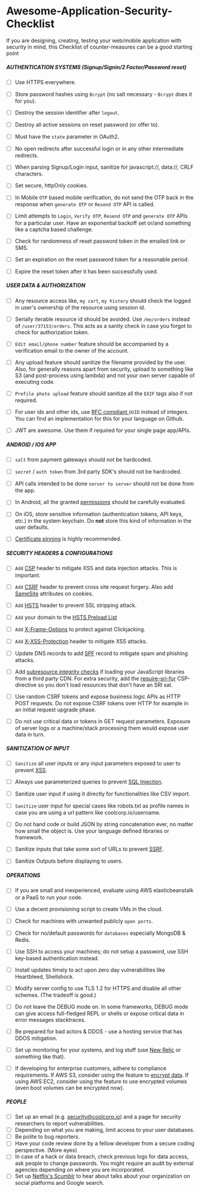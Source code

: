 # Awesome-Application-Security-Checklist
  If you are designing, creating, testing  your web/mobile application with security in mind, this Checklist of counter-measures can be a good starting point 




##### AUTHENTICATION SYSTEMS (Signup/Signin/2 Factor/Password reset) 
- [ ] Use HTTPS everywhere.
- [ ] Store password hashes using `Bcrypt` (no salt necessary - `Bcrypt` does it for you).
- [ ] Destroy the session identifier after `logout`.  
- [ ] Destroy all active sessions on reset password (or offer to).  
- [ ] Must have the `state` parameter in OAuth2.
- [ ] No open redirects after successful login or in any other intermediate redirects.
- [ ] When parsing Signup/Login input, sanitize for javascript://, data://, CRLF characters. 
- [ ] Set secure, httpOnly cookies.
- [ ] In Mobile `OTP` based mobile verification, do not send the OTP back in the response when `generate OTP` or `Resend OTP`  API is called.
- [ ] Limit attempts to `Login`, `Verify OTP`, `Resend OTP` and `generate OTP` APIs for a particular user. Have an exponential backoff set or/and something like a captcha based challenge.
- [ ] Check for randomness of reset password token in the emailed link or SMS.
- [ ] Set an expiration on the reset password token for a reasonable period.
- [ ] Expire the reset token after it has been successfully used.



##### USER DATA & AUTHORIZATION
- [ ] Any resource access like, `my cart`, `my history` should check the logged in user's ownership of the resource using session id.
- [ ] Serially iterable resource id should be avoided. Use `/me/orders` instead of `/user/37153/orders`. This acts as a sanity check in case you forgot to check for authorization token. 
- [ ] `Edit email/phone number` feature should be accompanied by a verification email to the owner of the account. 
- [ ] Any upload feature should sanitize the filename provided by the user. Also, for generally reasons apart from security, upload to something like S3 (and post-process using lambda) and not your own server capable of executing code.  
- [ ] `Profile photo upload` feature should sanitize all the `EXIF` tags also if not required.
- [ ] For user ids and other ids, use [RFC compliant ](http://www.ietf.org/rfc/rfc4122.txt) `UUID` instead of integers. You can find an implementation for this for your language on Github.
- [ ] JWT are awesome. Use them if required for your single page app/APIs.



##### ANDROID / IOS APP
- [ ] `salt` from payment gateways should not be hardcoded.
- [ ] `secret` / `auth token` from 3rd party SDK's should not be hardcoded.
- [ ] API calls intended to be done `server to server` should not be done from the app.
- [ ] In Android, all the granted  [permissions](https://developer.android.com/guide/topics/security/permissions.html) should be carefully evaluated.
- [ ] On iOS, store sensitive information (authentication tokens, API keys, etc.) in the system keychain. Do __not__ store this kind of information in the user defaults.
- [ ] [Certificate pinning](https://en.wikipedia.org/wiki/HTTP_Public_Key_Pinning) is highly recommended.



##### SECURITY HEADERS & CONFIGURATIONS
- [ ] `Add` [CSP](https://en.wikipedia.org/wiki/Content_Security_Policy) header to mitigate XSS and data injection attacks. This is important.
- [ ] `Add` [CSRF](https://en.wikipedia.org/wiki/Cross-site_request_forgery) header to prevent cross site request forgery. Also add [SameSite](https://tools.ietf.org/html/draft-ietf-httpbis-cookie-same-site-00) attributes on cookies.
- [ ] `Add` [HSTS](https://en.wikipedia.org/wiki/HTTP_Strict_Transport_Security) header to prevent SSL stripping attack.
- [ ] `Add` your domain to the [HSTS Preload List](https://hstspreload.org/)
- [ ] `Add` [X-Frame-Options](https://en.wikipedia.org/wiki/Clickjacking#X-Frame-Options) to protect against Clickjacking.
- [ ] `Add` [X-XSS-Protection](https://www.owasp.org/index.php/OWASP_Secure_Headers_Project#X-XSS-Protection) header to mitigate XSS attacks.
- [ ] Update DNS records to add [SPF](https://en.wikipedia.org/wiki/Sender_Policy_Framework) record to mitigate spam and phishing attacks.
- [ ] Add [subresource integrity checks](https://en.wikipedia.org/wiki/Subresource_Integrity) if loading your JavaScript libraries from a third party CDN. For extra security, add the [require-sri-for](https://w3c.github.io/webappsec-subresource-integrity/#parse-require-sri-for) CSP-directive so you don't load resources that don't have an SRI sat.  
- [ ] Use random CSRF tokens and expose business logic APIs as HTTP POST requests. Do not expose CSRF tokens over HTTP for example in an initial request upgrade phase.
- [ ] Do not use critical data or tokens in GET request parameters. Exposure of server logs or a machine/stack processing them would expose user data in turn.  

  
##### SANITIZATION OF INPUT
- [ ] `Sanitize` all user inputs or any input parameters exposed to user to prevent [XSS](https://en.wikipedia.org/wiki/Cross-site_scripting).
- [ ] Always use parameterized queries to prevent [SQL Injection](https://en.wikipedia.org/wiki/SQL_injection).  
- [ ] Sanitize user input if using it directly for functionalities like CSV import.
- [ ] `Sanitize` user input for special cases like robots.txt as profile names in case you are using a url pattern like coolcorp.io/username. 
- [ ] Do not hand code or build JSON by string concatenation ever, no matter how small the object is. Use your language defined libraries or framework.
- [ ] Sanitize inputs that take some sort of URLs to prevent [SSRF](https://docs.google.com/document/d/1v1TkWZtrhzRLy0bYXBcdLUedXGb9njTNIJXa3u9akHM/edit#heading=h.t4tsk5ixehdd).
- [ ] Sanitize Outputs before displaying to users.


##### OPERATIONS
- [ ] If you are small and inexperienced, evaluate using AWS elasticbeanstalk or a PaaS to run your code.
- [ ] Use a decent provisioning script to create VMs in the cloud.
- [ ] Check for machines with unwanted publicly `open ports`.
- [ ] Check for no/default passwords for `databases` especially MongoDB & Redis.
- [ ] Use SSH to access your machines; do not setup a password, use SSH key-based authentication instead.
- [ ] Install updates timely to act upon zero day vulnerabilities like Heartbleed, Shellshock.
- [ ] Modify server config to use TLS 1.2 for HTTPS and disable all other schemes. (The tradeoff is good.)
- [ ] Do not leave the DEBUG mode on. In some frameworks, DEBUG mode can give access full-fledged REPL or shells or expose critical data in error messages stacktraces.
- [ ] Be prepared for bad actors & DDOS - use a hosting service that has DDOS mitigation.
- [ ] Set up monitoring for your systems, and log stuff (use [New Relic](https://newrelic.com/) or something like that).
- [ ] If developing for enterprise customers, adhere to compliance requirements. If AWS S3, consider using the feature to [encrypt data](http://docs.aws.amazon.com/AmazonS3/latest/dev/UsingServerSideEncryption.html). If using AWS EC2, consider using the feature to use encrypted volumes (even boot volumes can be encrypted now).



##### PEOPLE
- [ ] Set up an email (e.g. security@coolcorp.io) and a page for security researchers to report vulnerabilities.
- [ ] Depending on what you are making, limit access to your user databases.
- [ ] Be polite to bug reporters.
- [ ] Have your code review done by a fellow developer from a secure coding perspective. (More eyes)
- [ ] In case of a hack or data breach, check previous logs for data access, ask people to change passwords. You might require an audit by external agencies depending on where you are incorporated.  
- [ ] Set up [Netflix's Scumblr](https://github.com/Netflix/Scumblr) to hear about talks about your organization on social platforms and Google search.
